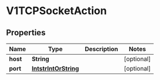 

# V1TCPSocketAction

## Properties

Name | Type | Description | Notes
------------ | ------------- | ------------- | -------------
**host** | **String** |  |  [optional]
**port** | [**IntstrIntOrString**](IntstrIntOrString.md) |  |  [optional]



